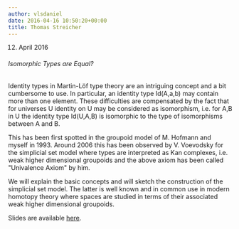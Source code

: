 ```yaml
---
author: vlsdaniel
date: 2016-04-16 10:50:20+00:00
title: Thomas Streicher
---
```


12. April 2016


###### Isomorphic Types are Equal?


Identity types in Martin-Löf type theory are an intriguing concept and a bit cumbersome to use. In particular, an identity type Id(A,a,b) may contain more than one element. These difficulties are compensated by the fact that for universes U identity on U may be considered as isomorphism, i.e. for A,B in U the identity type Id(U,A,B) is isomorphic to the type of isomorphisms between A and B.

This has been first spotted in the groupoid model of M. Hofmann and myself in 1993. Around 2006 this has been observed by V. Voevodsky for the simplicial set model where types are interpreted as Kan complexes, i.e. weak higher dimensional groupoids and the above axiom has been called "Univalence Axiom" by him.

We will explain the basic concepts and will sketch the construction of the simplicial set model. The latter is well known and in common use in modern homotopy theory where spaces are studied in terms of their associated weak higher dimensional groupoids.

Slides are available [here](/files/hotttalk.pdf).
